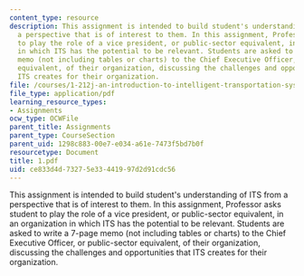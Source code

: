 ```yaml
---
content_type: resource
description: This assignment is intended to build student's understanding of ITS from
  a perspective that is of interest to them. In this assignment, Professor asks student
  to play the role of a vice president, or public-sector equivalent, in an organization
  in which ITS has the potential to be relevant. Students are asked to write a 7-page
  memo (not including tables or charts) to the Chief Executive Officer, or public-sector
  equivalent, of their organization, discussing the challenges and opportunities that
  ITS creates for their organization.
file: /courses/1-212j-an-introduction-to-intelligent-transportation-systems-spring-2005/ce833d4d73275e33441997d2d91cdc56_1.pdf
file_type: application/pdf
learning_resource_types:
- Assignments
ocw_type: OCWFile
parent_title: Assignments
parent_type: CourseSection
parent_uid: 1298c883-00e7-e034-a61e-7473f5bd7b0f
resourcetype: Document
title: 1.pdf
uid: ce833d4d-7327-5e33-4419-97d2d91cdc56
---
```

This assignment is intended to build student's understanding of ITS from a perspective that is of interest to them. In this assignment, Professor asks student to play the role of a vice president, or public-sector equivalent, in an organization in which ITS has the potential to be relevant. Students are asked to write a 7-page memo (not including tables or charts) to the Chief Executive Officer, or public-sector equivalent, of their organization, discussing the challenges and opportunities that ITS creates for their organization.